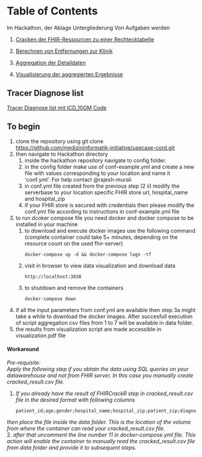 # Table of Contents 
Im Hackathon, der Ablage Untergliederung Von Aufgaben werden

1. [Cracken der FHIR-Ressourcen zu einer Rechtecktabelle](./Team1_FHIRCrackR/)

2. [Berechnen von Entfernungen zur Klinik](./Team2_Distance/) 

3. [Aggregation der Detaildaten](./Team3_Aggregation/)

4. [Visualisierung der aggregierten Ergebnisse](./Team4_Geoviz/)

## Tracer Diagnose list 
[Tracer Diagnose list mit ICD_10GM Code](https://zmi.uniklinikum-dresden.de/confluence/download/attachments/79997703/Tracerliste_f%C3%BCr_Schaufenster.xlsx?version=1&modificationDate=1610533779949&api=v2)

## To begin 
1. clone the repository using git clone https://github.com/medizininformatik-initiative/usecase-cord.git
2. then navigate to Hackathon directory 
    1. inside the hackathon repository navigate to config folder. 
    2. in the config folder make use of conf-example.yml and create a new file with values corresponding to your location and name it 'conf.yml'. For help contact @rajesh-murali 
    3. in conf.yml file created from the previous step (2 ii) modify the serverbase to your location specific FHIR store url, hospital_name and hospital_zip
    4. if your FHIR store is secured with credentials then please modify the conf.yml file according to instructions in conf-example.yml file
3. to run dcoker compose file you need docker and docker compose to be installed in your machine
    1. to download and execute docker images use the following command (complete container could take 5+ minutes, depending on the resource count on the used fhir-server)
        ```
        docker-compose up -d && docker-compose logs -tf
    2. visit in browser to view data visualization and download data
        ```
        http://localhost:3838 
    3. to shutdown and remove the containers 
        ``` 
        docker-compose down
4. if all the input parameters from conf.yml are available then step 3a might take a while to download the docker images. After succesfull execution of script aggregation csv files from 1 to 7 will be available in data folder.
5. the results from visualization script are made accessible in visualization.pdf file

#### Workaround <br/>
*Pre-requisite: <br/>
Apply the following step if you obtain the data using SQL queries on your datawarehouse and not from FHIR server. In this case you manually create cracked_result.csv file.* <br/>
1. *If you already have the result of FHIRCrackR step in cracked_result.csv file in the desired format with following columns* 
   ```  
   patient_id;age;gender;hospital_name;hospital_zip;patient_zip;diagnosis
   ```
  *then place the file inside the data folder. This is the location of the volume from where the container can read your cracked_result.csv file.* <br/>
2. *after that uncomment the line number 11 in docker-compose.yml file. This action will enable the container to manually read the cracked_result.csv file from data folder and provide it to subsequent steps.*


